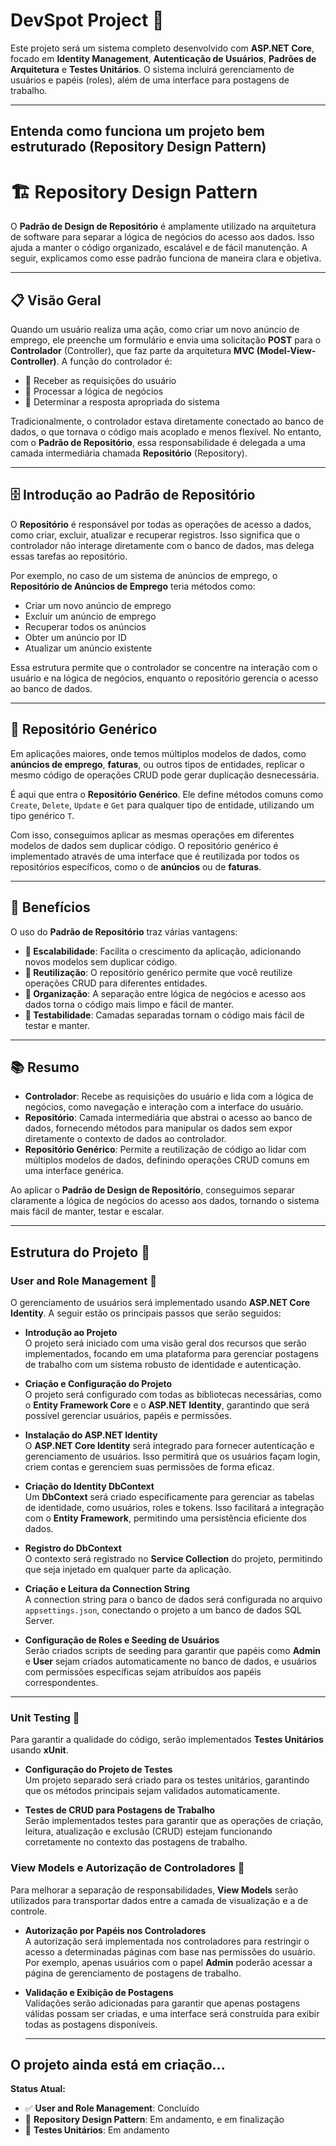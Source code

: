 # DevSpot Project 🎯

Este projeto será um sistema completo desenvolvido com **ASP.NET Core**, focado em **Identity Management**, **Autenticação de Usuários**, **Padrões de Arquitetura** e **Testes Unitários**. O sistema incluirá gerenciamento de usuários e papéis (roles), além de uma interface para postagens de trabalho.

---

## Entenda como funciona um projeto bem estruturado (Repository Design Pattern) 
# 🏗️ Repository Design Pattern

O **Padrão de Design de Repositório** é amplamente utilizado na arquitetura de software para separar a lógica de negócios do acesso aos dados. Isso ajuda a manter o código organizado, escalável e de fácil manutenção. A seguir, explicamos como esse padrão funciona de maneira clara e objetiva.

---

## 📋 Visão Geral

Quando um usuário realiza uma ação, como criar um novo anúncio de emprego, ele preenche um formulário e envia uma solicitação **POST** para o **Controlador** (Controller), que faz parte da arquitetura **MVC (Model-View-Controller)**. A função do controlador é:

- 📨 Receber as requisições do usuário
- 🧠 Processar a lógica de negócios
- 📡 Determinar a resposta apropriada do sistema

Tradicionalmente, o controlador estava diretamente conectado ao banco de dados, o que tornava o código mais acoplado e menos flexível. No entanto, com o **Padrão de Repositório**, essa responsabilidade é delegada a uma camada intermediária chamada **Repositório** (Repository).

---

## 🗄️ Introdução ao Padrão de Repositório

O **Repositório** é responsável por todas as operações de acesso a dados, como criar, excluir, atualizar e recuperar registros. Isso significa que o controlador não interage diretamente com o banco de dados, mas delega essas tarefas ao repositório.

Por exemplo, no caso de um sistema de anúncios de emprego, o **Repositório de Anúncios de Emprego** teria métodos como:

- Criar um novo anúncio de emprego
- Excluir um anúncio de emprego
- Recuperar todos os anúncios
- Obter um anúncio por ID
- Atualizar um anúncio existente

Essa estrutura permite que o controlador se concentre na interação com o usuário e na lógica de negócios, enquanto o repositório gerencia o acesso ao banco de dados.

---

## 🔧 Repositório Genérico

Em aplicações maiores, onde temos múltiplos modelos de dados, como **anúncios de emprego**, **faturas**, ou outros tipos de entidades, replicar o mesmo código de operações CRUD pode gerar duplicação desnecessária. 

É aqui que entra o **Repositório Genérico**. Ele define métodos comuns como `Create`, `Delete`, `Update` e `Get` para qualquer tipo de entidade, utilizando um tipo genérico `T`. 

Com isso, conseguimos aplicar as mesmas operações em diferentes modelos de dados sem duplicar código. O repositório genérico é implementado através de uma interface que é reutilizada por todos os repositórios específicos, como o de **anúncios** ou de **faturas**.

---

## 🌟 Benefícios

O uso do **Padrão de Repositório** traz várias vantagens:

- **🚀 Escalabilidade**: Facilita o crescimento da aplicação, adicionando novos modelos sem duplicar código.
- **🧩 Reutilização**: O repositório genérico permite que você reutilize operações CRUD para diferentes entidades.
- **🧼 Organização**: A separação entre lógica de negócios e acesso aos dados torna o código mais limpo e fácil de manter.
- **🧪 Testabilidade**: Camadas separadas tornam o código mais fácil de testar e manter.

---

## 📚 Resumo

- **Controlador**: Recebe as requisições do usuário e lida com a lógica de negócios, como navegação e interação com a interface do usuário.
- **Repositório**: Camada intermediária que abstrai o acesso ao banco de dados, fornecendo métodos para manipular os dados sem expor diretamente o contexto de dados ao controlador.
- **Repositório Genérico**: Permite a reutilização de código ao lidar com múltiplos modelos de dados, definindo operações CRUD comuns em uma interface genérica.

Ao aplicar o **Padrão de Design de Repositório**, conseguimos separar claramente a lógica de negócios do acesso aos dados, tornando o sistema mais fácil de manter, testar e escalar.

---

## Estrutura do Projeto 🚀

### User and Role Management 👥
O gerenciamento de usuários será implementado usando **ASP.NET Core Identity**. A seguir estão os principais passos que serão seguidos:

- **Introdução ao Projeto**  
  O projeto será iniciado com uma visão geral dos recursos que serão implementados, focando em uma plataforma para gerenciar postagens de trabalho com um sistema robusto de identidade e autenticação.

- **Criação e Configuração do Projeto**  
  O projeto será configurado com todas as bibliotecas necessárias, como o **Entity Framework Core** e o **ASP.NET Identity**, garantindo que será possível gerenciar usuários, papéis e permissões.

- **Instalação do ASP.NET Identity**  
  O **ASP.NET Core Identity** será integrado para fornecer autenticação e gerenciamento de usuários. Isso permitirá que os usuários façam login, criem contas e gerenciem suas permissões de forma eficaz.

- **Criação do Identity DbContext**  
  Um **DbContext** será criado especificamente para gerenciar as tabelas de identidade, como usuários, roles e tokens. Isso facilitará a integração com o **Entity Framework**, permitindo uma persistência eficiente dos dados.

- **Registro do DbContext**  
  O contexto será registrado no **Service Collection** do projeto, permitindo que seja injetado em qualquer parte da aplicação.

- **Criação e Leitura da Connection String**  
  A connection string para o banco de dados será configurada no arquivo `appsettings.json`, conectando o projeto a um banco de dados SQL Server.

- **Configuração de Roles e Seeding de Usuários**  
Serão criados scripts de seeding para garantir que papéis como **Admin** e **User** sejam criados automaticamente no banco de dados, e usuários com permissões específicas sejam atribuídos aos papéis correspondentes.

---
  
### Unit Testing 🧪
Para garantir a qualidade do código, serão implementados **Testes Unitários** usando **xUnit**.

- **Configuração do Projeto de Testes**  
  Um projeto separado será criado para os testes unitários, garantindo que os métodos principais sejam validados automaticamente.

- **Testes de CRUD para Postagens de Trabalho**  
  Serão implementados testes para garantir que as operações de criação, leitura, atualização e exclusão (CRUD) estejam funcionando corretamente no contexto das postagens de trabalho.

### View Models e Autorização de Controladores 🔐
Para melhorar a separação de responsabilidades, **View Models** serão utilizados para transportar dados entre a camada de visualização e a de controle.

- **Autorização por Papéis nos Controladores**  
  A autorização será implementada nos controladores para restringir o acesso a determinadas páginas com base nas permissões do usuário. Por exemplo, apenas usuários com o papel **Admin** poderão acessar a página de gerenciamento de postagens de trabalho.

- **Validação e Exibição de Postagens**  
  Validações serão adicionadas para garantir que apenas postagens válidas possam ser criadas, e uma interface será construída para exibir todas as postagens disponíveis.

  ---


## O projeto ainda está em criação...
**Status Atual:**

- ✅ **User and Role Management**: Concluído
- 🔄 **Repository Design Pattern**: Em andamento, e em finalização 
- 🔄 **Testes Unitários**: Em andamento
